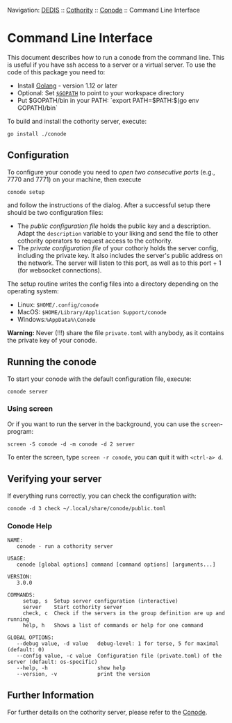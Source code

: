 Navigation: [DEDIS](https://github.com/dedis/doc/README.md) ::
[Cothority](../README.md) ::
[Conode](README.md) ::
Command Line Interface

# Command Line Interface

This document describes how to run a conode from the command line. This is useful
if you have ssh access to a server or a virtual server. To use the code of this
package you need to:

- Install [Golang](https://golang.org/doc/install) - version 1.12 or later
- Optional: Set [`$GOPATH`](https://golang.org/doc/code.html#GOPATH) to point to your workspace directory
- Put $GOPATH/bin in your PATH: `export PATH=$PATH:$(go env GOPATH)/bin`

To build and install the cothority server, execute:

```
go install ./conode
```

## Configuration

To configure your conode you need to *open two consecutive ports* (e.g., 7770 and 7771) on your machine, then execute

```
conode setup
```

and follow the instructions of the dialog. After a successful setup there should be two configuration files:

- The *public configuration file* holds the public key and a description.
Adapt the `description` variable to your liking and send the file to other cothority operators to request
access to the cothority.
- The *private configuration file* of your cothoriy holds the server config, including the private key. It
also includes the server's public address on the network. The server will listen
to this port, as well as to this port + 1 (for websocket connections).

The setup routine writes the config files into a directory depending on the
operating system:
- Linux: `$HOME/.config/conode`
- MacOS: `$HOME/Library/Application Support/conode`
- Windows:`%AppData%\Conode`

**Warning:** Never (!!!) share the file `private.toml` with anybody, as it contains the private key of
your conode.

## Running the conode

To start your conode with the default configuration file, execute:

```
conode server
```

### Using screen

Or if you want to run the server in the background, you can use the `screen`-program:
```
screen -S conode -d -m conode -d 2 server
```

To enter the screen, type `screen -r conode`, you can quit it with `<ctrl-a> d`.

## Verifying your server

If everything runs correctly, you can check the configuration with:

```
conode -d 3 check ~/.local/share/conode/public.toml
```

### Conode Help

```
NAME:
   conode - run a cothority server

USAGE:
   conode [global options] command [command options] [arguments...]

VERSION:
   3.0.0

COMMANDS:
     setup, s  Setup server configuration (interactive)
     server    Start cothority server
     check, c  Check if the servers in the group definition are up and running
     help, h   Shows a list of commands or help for one command

GLOBAL OPTIONS:
   --debug value, -d value   debug-level: 1 for terse, 5 for maximal (default: 0)
   --config value, -c value  Configuration file (private.toml) of the server (default: os-specific)
   --help, -h                show help
   --version, -v             print the version
```

## Further Information

For further details on the cothority server, please refer to the [Conode](README.md).
